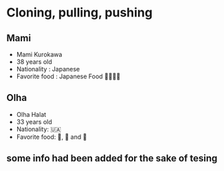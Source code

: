 # Cloning, pulling, pushing

## Mami
* Mami Kurokawa 
* 38 years old
* Nationality : Japanese
* Favorite food : Japanese Food :ramen::curry::dango::rice:

## Olha
* Olha Halat
* 33 years old
* Nationality: :ukraine:
* Favorite food: :rice:, :cheese: and :cake:

## some info had been added for the sake of tesing
